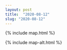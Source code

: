 ```yaml
---
layout: post
title:  "2020-08-12"
slug: "2020-08-12"
---
```

{% include map.html %}

{% include map-alt.html %}
